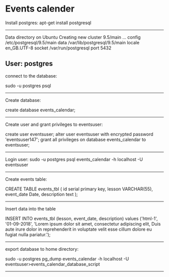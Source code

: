# Events calender


Install postgres:
apt-get install postgresql

-----------------------------
Data directory on Ubuntu
Creating new cluster 9.5/main ...
  config /etc/postgresql/9.5/main
  data   /var/lib/postgresql/9.5/main
  locale en_GB.UTF-8
  socket /var/run/postgresql
  port   5432

User: postgres
-----------------------------

connect to the database: 

sudo -u postgres psql

-----------------------------

Create database: 

create database events_calendar;

-----------------------------

Create user and grant privileges to eventsuser: 

create user eventsuser;
alter user eventsuser with encrypted password 'eventsuser147';
grant all privileges on database events_calendar to eventsuser;

-----------------------------

Login user: 
sudo -u postgres psql events_calendar -h localhost -U eventsuser

-----------------------------
Create events table:

CREATE TABLE events_tbl (
id serial primary key,
lesson VARCHAR(55),
event_date Date,
description text
);


-----------------------------

Insert data into the table

INSERT INTO events_tbl (lesson, event_date, description) values ('html-1',
       '01-09-2018', 'Lorem ipsum dolor sit amet, consectetur adipiscing elit, Duis aute irure dolor in reprehenderit in voluptate velit esse cillum dolore eu fugiat nulla pariatur.');

-----------------------------

export database to home directory:

sudo -u postgres pg_dump  events_calendar -h localhost -U eventsuser>events_calendar_database_script

-----------------------------

